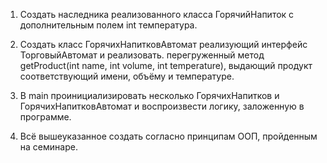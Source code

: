1. Создать наследника реализованного класса ГорячийНапиток с дополнительным полем int температура.

2. Создать класс ГорячихНапитковАвтомат реализующий интерфейс ТорговыйАвтомат и реализовать. перегруженный метод getProduct(int name, int volume, int temperature), выдающий продукт соответствующий имени, объёму и температуре.
3. В main проинициализировать несколько ГорячихНапитков и ГорячихНапитковАвтомат и воспроизвести логику, заложенную в программе.
4. Всё вышеуказанное создать согласно принципам ООП, пройденным на семинаре.